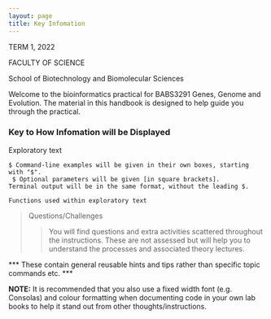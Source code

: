 ```yaml
---
layout: page
title: Key Infomation
---
```


TERM 1, 2022

FACULTY OF SCIENCE

School of Biotechnology and Biomolecular Sciences


Welcome to the bioinformatics practical for BABS3291 Genes, Genome and Evolution. The material in this handbook is designed to help guide you through the practical.

### Key to How Infomation will be Displayed
Exploratory text
```
$ Command-line examples will be given in their own boxes, starting with "$".
 $ Optional parameters will be given [in square brackets].
Terminal output will be in the same format, without the leading $.
```

`Functions used within exploratory text`
> Questions/Challenges
>>  You will find questions and extra activities scattered throughout the instructions. These are not assessed but will help you to understand the processes and associated theory lectures.


*** These contain general reusable hints and tips rather than specific topic commands etc. ***





**NOTE:**  It is recommended that you also use a fixed width font (e.g. Consolas) and colour formatting when documenting code in your own lab books to help it stand out from other thoughts/instructions.
